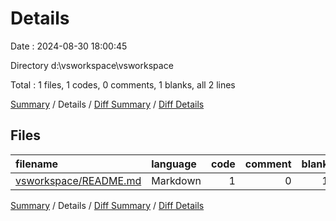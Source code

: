 # Details

Date : 2024-08-30 18:00:45

Directory d:\\vsworkspace\\vsworkspace

Total : 1 files,  1 codes, 0 comments, 1 blanks, all 2 lines

[Summary](results.md) / Details / [Diff Summary](diff.md) / [Diff Details](diff-details.md)

## Files
| filename | language | code | comment | blank | total |
| :--- | :--- | ---: | ---: | ---: | ---: |
| [vsworkspace/README.md](/vsworkspace/README.md) | Markdown | 1 | 0 | 1 | 2 |

[Summary](results.md) / Details / [Diff Summary](diff.md) / [Diff Details](diff-details.md)